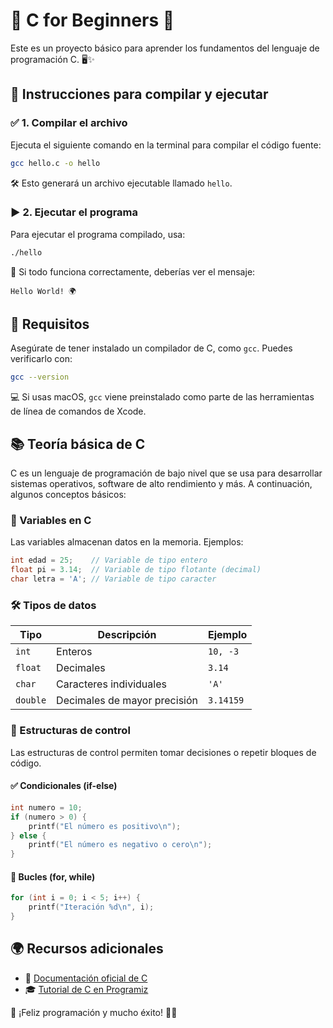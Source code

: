# 🚀 C for Beginners 🌟

Este es un proyecto básico para aprender los fundamentos del lenguaje de programación C. 🖥️✨

## 📌 Instrucciones para compilar y ejecutar

### ✅ 1. Compilar el archivo
Ejecuta el siguiente comando en la terminal para compilar el código fuente:
```sh
gcc hello.c -o hello
```
🛠️ Esto generará un archivo ejecutable llamado `hello`.

### ▶️ 2. Ejecutar el programa
Para ejecutar el programa compilado, usa:
```sh
./hello
```
🎉 Si todo funciona correctamente, deberías ver el mensaje:
```
Hello World! 🌍
```

## 🔧 Requisitos
Asegúrate de tener instalado un compilador de C, como `gcc`. Puedes verificarlo con:
```sh
gcc --version
```
💻 Si usas macOS, `gcc` viene preinstalado como parte de las herramientas de línea de comandos de Xcode.

## 📚 Teoría básica de C
C es un lenguaje de programación de bajo nivel que se usa para desarrollar sistemas operativos, software de alto rendimiento y más. A continuación, algunos conceptos básicos:

### 🔢 Variables en C
Las variables almacenan datos en la memoria. Ejemplos:
```c
int edad = 25;    // Variable de tipo entero
float pi = 3.14;  // Variable de tipo flotante (decimal)
char letra = 'A'; // Variable de tipo caracter
```

### 🛠️ Tipos de datos
| Tipo    | Descripción                 | Ejemplo  |
|---------|-----------------------------|----------|
| `int`   | Enteros                     | `10, -3` |
| `float` | Decimales                    | `3.14`   |
| `char`  | Caracteres individuales      | `'A'`    |
| `double`| Decimales de mayor precisión | `3.14159`|

### 🔄 Estructuras de control
Las estructuras de control permiten tomar decisiones o repetir bloques de código.

#### ✅ Condicionales (if-else)
```c
int numero = 10;
if (numero > 0) {
    printf("El número es positivo\n");
} else {
    printf("El número es negativo o cero\n");
}
```

#### 🔁 Bucles (for, while)
```c
for (int i = 0; i < 5; i++) {
    printf("Iteración %d\n", i);
}
```

## 🌍 Recursos adicionales
- 📖 [Documentación oficial de C](https://en.cppreference.com/w/c)
- 🎓 [Tutorial de C en Programiz](https://www.programiz.com/c-programming)

🚀 ¡Feliz programación y mucho éxito! 🎯🔥

